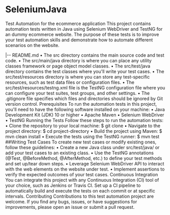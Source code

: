 # SeleniumJava

Test Automation for the ecommerce application 
This project contains automation tests written in Java using Selenium WebDriver and TestNG for an dummy ecommerce website. The purpose of these tests is to improve your test automation skills and demonstrate how to automate different scenarios on the website.

|-- README.md
•	The src directory contains the main source code and test code.
•	The src/main/java directory is where you can place any utility classes framework or page object model classes.
•	The src/test/java directory contains the test classes where you'll write your test cases.
•	The src/test/resources directory is where you can store any test-specific resources, such as test data files or configuration files.
•	The src/test/resources/testng.xml file is the TestNG configuration file where you can configure your test suites, test groups, and other settings.
•	The .gitignore file specifies which files and directories should be ignored by Git version control.
Prerequisites
To run the automation tests in this project, you'll need to have the following software installed on your machine:
•	Java Development Kit (JDK) 10 or higher
•	Apache Maven
•	Selenium WebDriver
•	TestNG
Running the Tests
Follow these steps to run the automation tests:
•	Clone the repository to your local machine: $ git clone
•	Navigate to the project directory: $ cd project-directory
•	Build the project using Maven: $ mvn clean install
•	Execute the tests using the TestNG runner: $ mvn test ##Writing Test Cases To create new test cases or modify existing ones, follow these guidelines:
•	Create a new Java class under src/test/java/ or add your test cases to an existing class.
•	Use the TestNG annotations (@Test, @BeforeMethod, @AfterMethod, etc.) to define your test methods and set up/tear down steps.
•	Leverage Selenium WebDriver API to interact with the web elements on the website under test.
•	Implement assertions to verify the expected outcomes of your test cases.
Continuous Integration
You can integrate this project with any Continuous Integration (CI) tool of your choice, such as Jenkins or Travis CI. Set up a CI pipeline to automatically build and execute the tests on each commit or at specific intervals.
Contributing
Contributions to this test automation project are welcome. If you find any bugs, issues, or have suggestions for improvements, please open an issue or submit a pull request.
